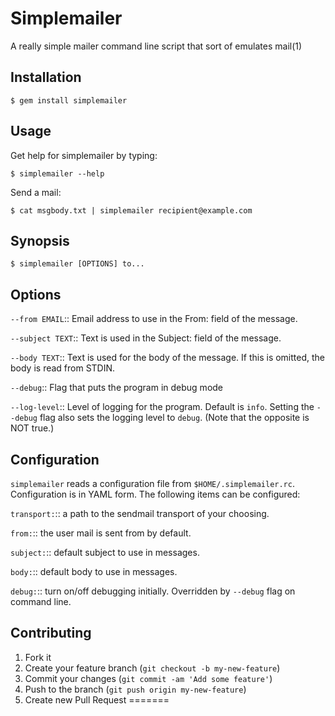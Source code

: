 # Simplemailer

A really simple mailer command line script that sort of emulates mail(1)

## Installation

    $ gem install simplemailer

## Usage

Get help for simplemailer by typing:

    $ simplemailer --help
	
Send a mail:

    $ cat msgbody.txt | simplemailer recipient@example.com

## Synopsis

    $ simplemailer [OPTIONS] to...
	
## Options

`--from EMAIL`:: Email address to use in the From: field of the message.

`--subject TEXT`:: Text is used in the Subject: field of the message.

`--body TEXT`:: Text is used for the body of the message. If this is
omitted, the body is read from STDIN.

`--debug`:: Flag that puts the program in debug mode

`--log-level`:: Level of logging for the program. Default is
`info`. Setting the `--debug` flag also sets the logging level to
`debug`. (Note that the opposite is NOT true.)


## Configuration

`simplemailer` reads a configuration file from
`$HOME/.simplemailer.rc`. Configuration is in YAML form. The following
items can be configured:

`transport:`:: a path to the sendmail transport of your choosing.

`from:`:: the user mail is sent from by default.

`subject:`:: default subject to use in messages.

`body:`:: default body to use in messages.

`debug:`:: turn on/off debugging initially. Overridden by `--debug`
flag on command line.


## Contributing

1. Fork it
2. Create your feature branch (`git checkout -b my-new-feature`)
3. Commit your changes (`git commit -am 'Add some feature'`)
4. Push to the branch (`git push origin my-new-feature`)
5. Create new Pull Request
=======
